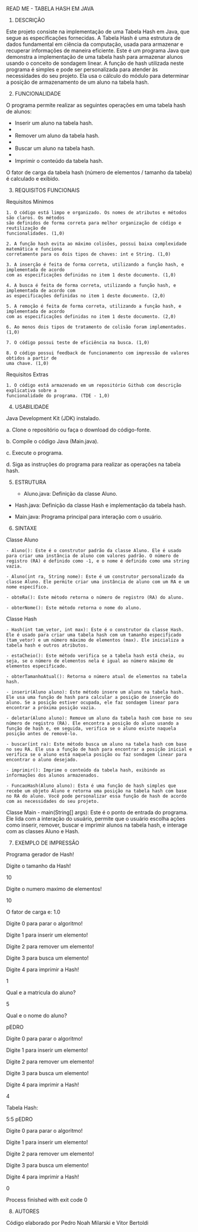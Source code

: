 READ ME - TABELA HASH EM JAVA

1. DESCRIÇÃO

  Este projeto consiste na implementação de uma Tabela Hash em Java, que segue as especificações fornecidas. 
  A Tabela Hash é uma estrutura de dados fundamental em ciência da computação, usada para armazenar e recuperar informações de maneira eficiente.
  Este é um programa Java que demonstra a implementação de uma tabela hash para armazenar alunos usando o conceito de sondagem linear. 
  A função de hash utilizada neste programa é simples e pode ser personalizada para atender às necessidades do seu projeto. Ela usa o cálculo do módulo para determinar a posição de armazenamento de um aluno na tabela hash.

2. FUNCIONALIDADE

  O programa permite realizar as seguintes operações em uma tabela hash de alunos:
  
  - Inserir um aluno na tabela hash.
  - 
  - Remover um aluno da tabela hash.
  - 
  - Buscar um aluno na tabela hash.
  - 
  - Imprimir o conteúdo da tabela hash.
  
  O fator de carga da tabela hash (número de elementos / tamanho da tabela) é calculado e exibido.

3. REQUISITOS FUNCIONAIS

  Requisitos Mínimos
    
    1. O código está limpo e organizado. Os nomes de atributos e métodos são claros. Os métodos
    são definidos de forma correta para melhor organização de código e reutilização de
    funcionalidades. (1,0)
    
    2. A função hash evita ao máximo colisões, possui baixa complexidade matemática e funciona
    corretamente para os dois tipos de chaves: int e String. (1,0)
    
    3. A inserção é feita de forma correta, utilizando a função hash, e implementada de acordo
    com as especificações definidas no item 1 deste documento. (1,0)
    
    4. A busca é feita de forma correta, utilizando a função hash, e implementada de acordo com
    as especificações definidas no item 1 deste documento. (2,0)
    
    5. A remoção é feita de forma correta, utilizando a função hash, e implementada de acordo
    com as especificações definidas no item 1 deste documento. (2,0)
    
    6. Ao menos dois tipos de tratamento de colisão foram implementados. (1,0)
    
    7. O código possui teste de eficiência na busca. (1,0)
    
    8. O código possui feedback de funcionamento com impressão de valores obtidos a partir de
    uma chave. (1,0)
    
  Requisitos Extras
    
    1. O código está armazenado em um repositório Github com descrição explicativa sobre a
    funcionalidade do programa. (TDE - 1,0)

4. USABILIDADE
  
  Java Development Kit (JDK) instalado.
  
  a. Clone o repositório ou faça o download do código-fonte.
  
  b. Compile o código Java (Main.java).
  
  c. Execute o programa.
  
  d. Siga as instruções do programa para realizar as operações na tabela hash.

5. ESTRUTURA
  
   - Aluno.java: Definição da classe Aluno.

  - Hash.java: Definição da classe Hash e implementação da tabela hash.
 
  - Main.java: Programa principal para interação com o usuário.

6. SINTAXE

  Classe Aluno
  
    - Aluno(): Este é o construtor padrão da classe Aluno. Ele é usado para criar uma instância de aluno com valores padrão. O número de registro (RA) é definido como -1, e o nome é definido como uma string vazia.
 
    - Aluno(int ra, String nome): Este é um construtor personalizado da classe Aluno. Ele permite criar uma instância de aluno com um RA e um nome específico.
  
    - obteRa(): Este método retorna o número de registro (RA) do aluno.
 
    - obterNome(): Este método retorna o nome do aluno.

  Classe Hash
   
    - Hash(int tam_vetor, int max): Este é o construtor da classe Hash. Ele é usado para criar uma tabela hash com um tamanho especificado (tam_vetor) e um número máximo de elementos (max). Ele inicializa a tabela hash e outros atributos.
   
    - estaCheio(): Este método verifica se a tabela hash está cheia, ou seja, se o número de elementos nela é igual ao número máximo de elementos especificado.
   
    - obterTamanhoAtual(): Retorna o número atual de elementos na tabela hash.
   
    - inserir(Aluno aluno): Este método insere um aluno na tabela hash. Ele usa uma função de hash para calcular a posição de inserção do aluno. Se a posição estiver ocupada, ele faz sondagem linear para encontrar a próxima posição vazia.
   
    - deletar(Aluno aluno): Remove um aluno da tabela hash com base no seu número de registro (RA). Ele encontra a posição do aluno usando a função de hash e, em seguida, verifica se o aluno existe naquela posição antes de removê-lo.
  
    - buscar(int ra): Este método busca um aluno na tabela hash com base no seu RA. Ele usa a função de hash para encontrar a posição inicial e verifica se o aluno está naquela posição ou faz sondagem linear para encontrar o aluno desejado.
  
    - imprimir(): Imprime o conteúdo da tabela hash, exibindo as informações dos alunos armazenados.
   
    - FuncaoHash(Aluno aluno): Esta é uma função de hash simples que recebe um objeto Aluno e retorna uma posição na tabela hash com base no RA do aluno. Você pode personalizar essa função de hash de acordo com as necessidades do seu projeto.

Classe Main
    - main(String[] args): Este é o ponto de entrada do programa. Ele lida com a interação do usuário, permite que o usuário escolha ações como inserir, remover, buscar e imprimir alunos na tabela hash, e interage com as classes Aluno e Hash.

7. EXEMPLO DE IMPRESSÃO

 
  Programa gerador de Hash!
 
  Digite o tamanho da Hash!
 
  10
  
  Digite o numero maximo de elementos!

  10
 
  O fator de carga e: 1.0
 
  Digite 0 para parar o algoritmo!
 
  Digite 1 para inserir um elemento!

  Digite 2 para remover um elemento!
 
  Digite 3 para busca um elemento!
 
  Digite 4 para imprimir a Hash!
  
  1

  Qual e a matricula do aluno?
 
  5
 
  Qual e o nome do aluno?
 
  pEDRO
 
  Digite 0 para parar o algoritmo!
 
  Digite 1 para inserir um elemento!
 
  Digite 2 para remover um elemento!
 
  Digite 3 para busca um elemento!
 
  Digite 4 para imprimir a Hash!
 
  4
 
  Tabela Hash:
 
  5:5 pEDRO
 
  Digite 0 para parar o algoritmo!

  Digite 1 para inserir um elemento!
 
  Digite 2 para remover um elemento!

  Digite 3 para busca um elemento!
 
  Digite 4 para imprimir a Hash!
 
  0
  
  Process finished with exit code 0

8. AUTORES
 
  Código elaborado por Pedro Noah Milarski e Vitor Bertoldi
